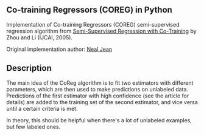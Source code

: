 ## Co-training Regressors (COREG) in Python


Implementation of Co-training Regressors (COREG) semi-supervised regression algorithm from [Semi-Supervised Regression with Co-Training](http://dl.acm.org/citation.cfm?id=1642439) by Zhou and Li (IJCAI, 2005).


Original implementation author: [Neal Jean](https://github.com/nealjean) 


## Description

The main idea of the CoReg algorithm is to fit two estimators with different parameters, which are then used to make predictions on unlabeled data. Predictions of the first estimator with high confidence (see the article for details) are added to the training set of the second estimator, and vice versa until a certain criteria is met.

In theory, this should be helpful when there's a lot of unlabeled examples, but few labeled ones.
